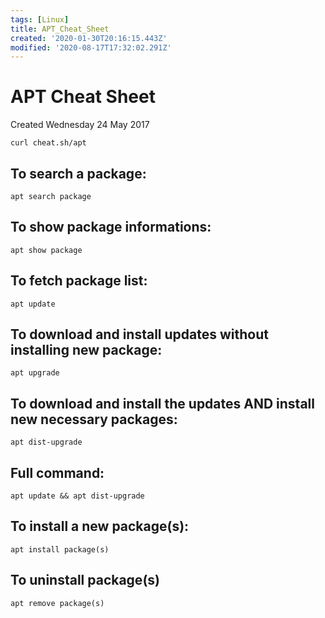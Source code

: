 ```yaml
---
tags: [Linux]
title: APT_Cheat_Sheet
created: '2020-01-30T20:16:15.443Z'
modified: '2020-08-17T17:32:02.291Z'
---
```


# APT Cheat Sheet
Created Wednesday 24 May 2017

`curl cheat.sh/apt`

## To search a package:
`apt search package`

## To show package informations:
`apt show package`

## To fetch package list:
`apt update`

## To download and install updates without installing new package:
`apt upgrade`

## To download and install the updates AND install new necessary packages:
`apt dist-upgrade`

## Full command:
`apt update && apt dist-upgrade`

## To install a new package(s):
`apt install package(s)`

## To uninstall package(s)
`apt remove package(s)`


